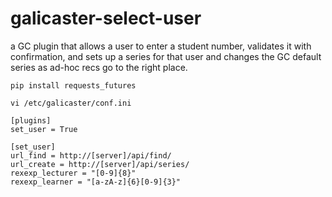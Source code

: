 # galicaster-select-user
a GC plugin that allows a user to enter a student number, validates it with confirmation, and sets up a series for that user and changes the GC default series as ad-hoc recs go to the right place.

```
pip install requests_futures
```

```
vi /etc/galicaster/conf.ini

[plugins]
set_user = True

[set_user]
url_find = http://[server]/api/find/
url_create = http://[server]/api/series/
rexexp_lecturer = "[0-9]{8}"
rexexp_learner = "[a-zA-z]{6}[0-9]{3}"
```